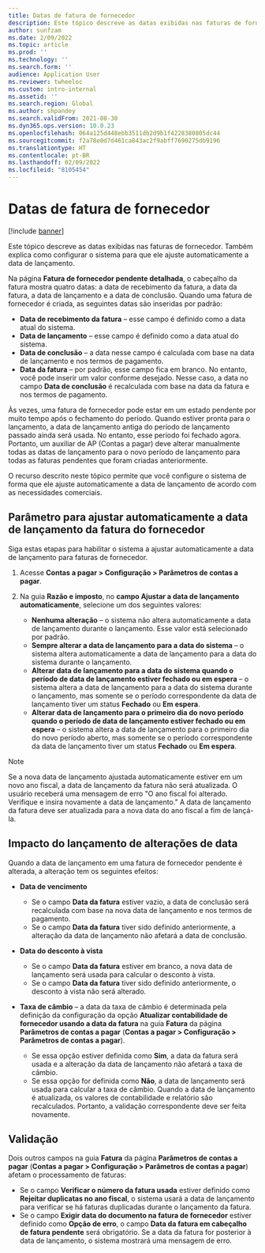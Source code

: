```yaml
---
title: Datas de fatura de fornecedor
description: Este tópico descreve as datas exibidas nas faturas de fornecedor. Também explica como configurar o sistema para que ele ajuste automaticamente a data de lançamento.
author: sunfzam
ms.date: 2/09/2022
ms.topic: article
ms.prod: ''
ms.technology: ''
ms.search.form: ''
audience: Application User
ms.reviewer: twheeloc
ms.custom: intro-internal
ms.assetid: ''
ms.search.region: Global
ms.author: shpandey
ms.search.validFrom: 2021-08-30
ms.dyn365.ops.version: 10.0.23
ms.openlocfilehash: 064a125d448ebb3511db2d9b1f4228380805dc44
ms.sourcegitcommit: f2a78e0d7d461ca843ac2f9abff7690275db9196
ms.translationtype: HT
ms.contentlocale: pt-BR
ms.lasthandoff: 02/09/2022
ms.locfileid: "8105454"
---
```

# <a name="vendor-invoice-dates"></a>Datas de fatura de fornecedor

[!include [banner](../includes/banner.md)]

Este tópico descreve as datas exibidas nas faturas de fornecedor. Também explica como configurar o sistema para que ele ajuste automaticamente a data de lançamento.

Na página **Fatura de fornecedor pendente detalhada**, o cabeçalho da fatura mostra quatro datas: a data de recebimento da fatura, a data da fatura, a data de lançamento e a data de conclusão. Quando uma fatura de fornecedor é criada, as seguintes datas são inseridas por padrão:

- **Data de recebimento da fatura** – esse campo é definido como a data atual do sistema.
- **Data de lançamento** – esse campo é definido como a data atual do sistema. 
- **Data de conclusão** – a data nesse campo é calculada com base na data de lançamento e nos termos de pagamento.
- **Data da fatura** – por padrão, esse campo fica em branco. No entanto, você pode inserir um valor conforme desejado. Nesse caso, a data no campo **Data de conclusão** é recalculada com base na data da fatura e nos termos de pagamento.

Às vezes, uma fatura de fornecedor pode estar em um estado pendente por muito tempo após o fechamento do período. Quando estiver pronta para o lançamento, a data de lançamento antiga do período de lançamento passado ainda será usada. No entanto, esse período foi fechado agora. Portanto, um auxiliar de AP (Contas a pagar) deve alterar manualmente todas as datas de lançamento para o novo período de lançamento para todas as faturas pendentes que foram criadas anteriormente.

O recurso descrito neste tópico permite que você configure o sistema de forma que ele ajuste automaticamente a data de lançamento de acordo com as necessidades comerciais.

## <a name="parameter-for-automatically-adjusting-the-vendor-invoice-posting-date"></a>Parâmetro para ajustar automaticamente a data de lançamento da fatura do fornecedor

Siga estas etapas para habilitar o sistema a ajustar automaticamente a data de lançamento para faturas de fornecedor.

1.  Acesse **Contas a pagar \> Configuração \> Parâmetros de contas a pagar**.
2.  Na guia **Razão e imposto**, no **campo Ajustar a data de lançamento automaticamente**, selecione um dos seguintes valores:

    - **Nenhuma alteração** – o sistema não altera automaticamente a data de lançamento durante o lançamento. Esse valor está selecionado por padrão.
    - **Sempre alterar a data de lançamento para a data do sistema** – o sistema altera automaticamente a data de lançamento para a data do sistema durante o lançamento.
    - **Alterar data de lançamento para a data do sistema quando o período de data de lançamento estiver fechado ou em espera** – o sistema altera a data de lançamento para a data do sistema durante o lançamento, mas somente se o período correspondente da data de lançamento tiver um status **Fechado** ou **Em espera**.
    - **Alterar data de lançamento para o primeiro dia do novo período quando o período de data de lançamento estiver fechado ou em espera** – o sistema altera a data de lançamento para o primeiro dia do novo período aberto, mas somente se o período correspondente da data de lançamento tiver um status **Fechado** ou **Em espera**.

> [!NOTE]
> Se a nova data de lançamento ajustada automaticamente estiver em um novo ano fiscal, a data de lançamento da fatura não será atualizada. O usuário receberá uma mensagem de erro "O ano fiscal foi alterado. Verifique e insira novamente a data de lançamento." A data de lançamento da fatura deve ser atualizada para a nova data do ano fiscal a fim de lançá-la.

## <a name="impact-of-posting-date-changes"></a>Impacto do lançamento de alterações de data

Quando a data de lançamento em uma fatura de fornecedor pendente é alterada, a alteração tem os seguintes efeitos:

- **Data de vencimento**

    - Se o campo **Data da fatura** estiver vazio, a data de conclusão será recalculada com base na nova data de lançamento e nos termos de pagamento.
    - Se o campo **Data da fatura** tiver sido definido anteriormente, a alteração da data de lançamento não afetará a data de conclusão.

- **Data do desconto à vista**

    - Se o campo **Data da fatura** estiver em branco, a nova data de lançamento será usada para calcular o desconto à vista.
    - Se o campo **Data da fatura** tiver sido definido anteriormente, o desconto à vista não será alterado.

- **Taxa de câmbio** – a data da taxa de câmbio é determinada pela definição da configuração da opção **Atualizar contabilidade de fornecedor usando a data da fatura** na guia **Fatura** da página **Parâmetros de contas a pagar** (**Contas a pagar \> Configuração \> Parâmetros de contas a pagar**).

    - Se essa opção estiver definida como **Sim**, a data da fatura será usada e a alteração da data de lançamento não afetará a taxa de câmbio.
    - Se essa opção for definida como **Não**, a data de lançamento será usada para calcular a taxa de câmbio. Quando a data de lançamento é atualizada, os valores de contabilidade e relatório são recalculados. Portanto, a validação correspondente deve ser feita novamente.

## <a name="validation"></a>Validação

Dois outros campos na guia **Fatura** da página **Parâmetros de contas a pagar** (**Contas a pagar \> Configuração \> Parâmetros de contas a pagar**) afetam o processamento de faturas:

- Se o campo **Verificar o número da fatura usada** estiver definido como **Rejeitar duplicatas no ano fiscal**, o sistema usará a data de lançamento para verificar se há faturas duplicadas durante o lançamento da fatura.
- Se o campo **Exigir data do documento na fatura de fornecedor** estiver definido como **Opção de erro**, o campo **Data da fatura em cabeçalho de fatura pendente** será obrigatório. Se a data da fatura for posterior à data de lançamento, o sistema mostrará uma mensagem de erro.
